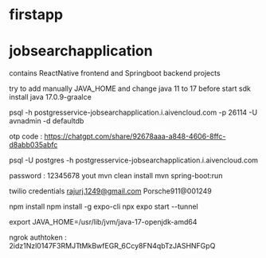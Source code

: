 # firstapp
# jobsearchapplication
contains ReactNative frontend and Springboot backend projects


try to add manually JAVA_HOME and change java 11 to 17 before start
sdk install java 17.0.9-graalce


psql -h postgresservice-jobsearchapplication.i.aivencloud.com -p 26114 -U avnadmin -d defaultdb

otp code : https://chatgpt.com/share/92678aaa-a848-4606-8ffc-d8abb035abfc

psql -U postgres -h postgresservice-jobsearchapplication.i.aivencloud.com
                     
password : 12345678
yout
mvn clean install
mvn spring-boot:run


twilio credentials
rajurj.1249@gmail.com
Porsche911@001249


npm install
npm install -g expo-cli
npx expo start --tunnel


export JAVA_HOME=/usr/lib/jvm/java-17-openjdk-amd64


ngrok authtoken : 
2idz1Nzl0147F3RMJTtMkBwfEGR_6Ccy8FN4qbTzJASHNFGpQ
 